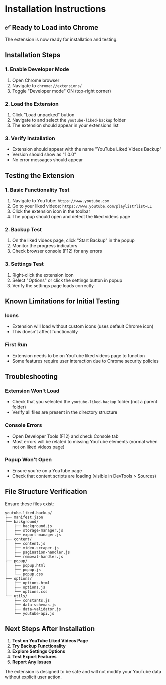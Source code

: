 # Installation Instructions

## ✅ **Ready to Load into Chrome**

The extension is now ready for installation and testing.

## **Installation Steps**

### 1. **Enable Developer Mode**
1. Open Chrome browser
2. Navigate to `chrome://extensions/`
3. Toggle "Developer mode" ON (top-right corner)

### 2. **Load the Extension**
1. Click "Load unpacked" button
2. Navigate to and select the `youtube-liked-backup` folder
3. The extension should appear in your extensions list

### 3. **Verify Installation**
- Extension should appear with the name "YouTube Liked Videos Backup"
- Version should show as "1.0.0"
- No error messages should appear

## **Testing the Extension**

### 1. **Basic Functionality Test**
1. Navigate to YouTube: `https://www.youtube.com`
2. Go to your liked videos: `https://www.youtube.com/playlist?list=LL`
3. Click the extension icon in the toolbar
4. The popup should open and detect the liked videos page

### 2. **Backup Test**
1. On the liked videos page, click "Start Backup" in the popup
2. Monitor the progress indicators
3. Check browser console (F12) for any errors

### 3. **Settings Test**
1. Right-click the extension icon
2. Select "Options" or click the settings button in popup
3. Verify the settings page loads correctly

## **Known Limitations for Initial Testing**

### **Icons**
- Extension will load without custom icons (uses default Chrome icon)
- This doesn't affect functionality

### **First Run**
- Extension needs to be on YouTube liked videos page to function
- Some features require user interaction due to Chrome security policies

## **Troubleshooting**

### **Extension Won't Load**
- Check that you selected the `youtube-liked-backup` folder (not a parent folder)
- Verify all files are present in the directory structure

### **Console Errors**
- Open Developer Tools (F12) and check Console tab
- Most errors will be related to missing YouTube elements (normal when not on liked videos page)

### **Popup Won't Open**
- Ensure you're on a YouTube page
- Check that content scripts are loading (visible in DevTools > Sources)

## **File Structure Verification**

Ensure these files exist:
```
youtube-liked-backup/
├── manifest.json
├── background/
│   ├── background.js
│   ├── storage-manager.js
│   └── export-manager.js
├── content/
│   ├── content.js
│   ├── video-scraper.js
│   ├── pagination-handler.js
│   └── removal-handler.js
├── popup/
│   ├── popup.html
│   ├── popup.js
│   └── popup.css
├── options/
│   ├── options.html
│   ├── options.js
│   └── options.css
└── utils/
    ├── constants.js
    ├── data-schemas.js
    ├── data-validator.js
    └── youtube-api.js
```

## **Next Steps After Installation**

1. **Test on YouTube Liked Videos Page**
2. **Try Backup Functionality**
3. **Explore Settings Options**
4. **Test Export Features**
5. **Report Any Issues**

The extension is designed to be safe and will not modify your YouTube data without explicit user action.
